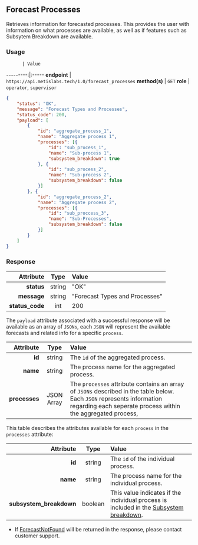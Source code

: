 ## Forecast Processes
Retrieves information for forecasted processes. This provides the user with information on what processes are available, as well as if features such as Subsytem Breakdown are available.

### Usage

          | Value
---------:|:-----
__endpoint__ | `https://api.metislabs.tech/1.0/forecast_processes`
__method(s)__ | `GET`
__role__ | `operator`, `supervisor`


```json
{
    "status": "OK",
    "message": "Forecast Types and Processes",
    "status_code": 200,
    "payload": [
        {
            "id": "aggregate_process_1",
            "name": "Aggregate process 1",
            "processes": [{
                "id": "sub_process_1",
                "name": "Sub-process 1",
                "subsystem_breakdown": true
            }, {
                "id": "sub_process_2",
                "name": "Sub-process 2",
                "subsystem_breakdown": false
            }]
        }, {
            "id": "aggregate_process_2",
            "name": "Aggregate process 2",
            "processes": [{
                "id": "sub_proccess_3",
                "name": "Sub-Processes",
                "subsystem_breakdown": false
            }]
        }
    ]
}
```

### Response

 Attribute | Type | Value
---------:|:----:|:-----
__status__ | string | "OK"
__message__ | string | "Forecast Types and Processes"
__status_code__ | int | 200

The `payload` attribute associated with a successful response will be available as an array of `JSONs`, each `JSON` will
represent the available forecasts and related info for a specific `process`.

 Attribute | Type | Value
---------:|:----:|:-----
__id__ | string | The `id` of the aggregated process.
__name__ | string | The process name for the aggregated process.
__processes__ | JSON Array | The `processes` attribute contains an array of `JSONs` described in the table below. Each `JSON` represents information regarding each seperate process within the aggregated process,

This table describes the attributes available for each `process` in the `processes` attribute:

 Attribute | Type | Value
---------:|:----:|:-----
__id__ | string | The `id` of the individual process.
__name__ | string | The process name for the individual process.
__subsystem_breakdown__ | boolean | This value indicates if the individual process is included in the [Subsystem breakdown](#subsystem-breakdown).

* If [ForecastNotFound](#client-based-errors) will be returned in the response, please contact customer support.
